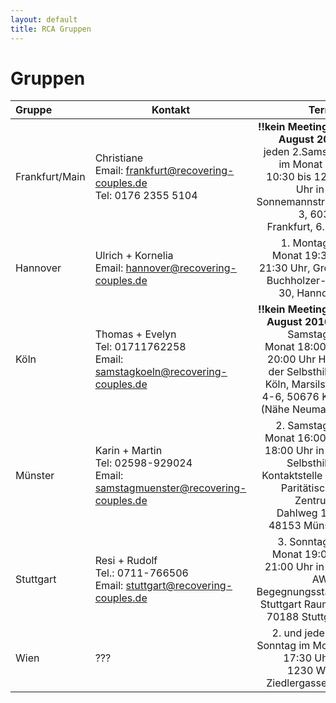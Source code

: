 ```yaml
---
layout: default
title: RCA Gruppen
---
```

# Gruppen

| Gruppe | Kontakt | Termin                       |
|:------ | ------- | ---------------------------: |
| Frankfurt/Main | Christiane<br>Email: <frankfurt@recovering-couples.de><br>Tel: 0176 2355 5104 | **!!kein Meeting im August 2016** jeden 2.Samstag im Monat  von 10:30 bis 12:00 Uhr  in der Sonnemannstraße 3, 60314 Frankfurt, 6. OG |
| Hannover | Ulrich + Kornelia<br>Email: <hannover@recovering-couples.de> | 1. Montag im Monat 19:30 - 21:30 Uhr,  Groß-Buchholzer-Str. 30, Hannover |
| Köln | Thomas + Evelyn<br>Tel: 01711762258<br>Email: <samstagkoeln@recovering-couples.de> | **!!kein Meeting im August 2016** 1. Samstag im Monat 18:00 bis 20:00 Uhr Haus der Selbsthilfe-Köln, Marsilstein 4-6, 50676 Köln (Nähe Neumarkt) |
| Münster | Karin + Martin<br>Tel: 02598-929024<br>Email: <samstagmuenster@recovering-couples.de> | 2. Samstag im Monat 16:00 bis 18:00 Uhr  in der Selbsthilfe-Kontaktstelle des Paritätischen Zentrums, Dahlweg 112, 48153 Münster |
| Stuttgart | Resi + Rudolf<br>Tel.: 0711-766506<br>Email: <stuttgart@recovering-couples.de> | 3. Sonntag im Monat 19:00 - 21:00 Uhr in der AWO-Begegnungsstätte Stuttgart Raum 3, 70188 Stuttgart | 
| Wien | ??? | 2. und jeden 4. Sonntag im Monat 17:30 Uhr in 1230 Wien, Ziedlergasse 14 |
